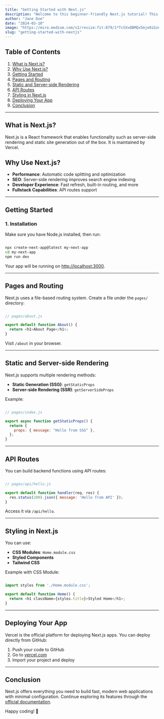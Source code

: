 ```yaml
---
title: "Getting Started with Next.js"
description: "Welcome to this beginner-friendly Next.js tutorial! This guide will help you get started with Next.js, a popular React framework for building fast, modern web applications."
author: "Jane Doe"
date: "2024-03-10"
image: "https://miro.medium.com/v2/resize:fit:879/1*TcSXvQBMQx5mje0iGznduA.png"
slug: "getting-started-with-nextjs"
---
```


## Table of Contents

1. [What is Next.js?](#what-is-nextjs)
2. [Why Use Next.js?](#why-use-nextjs)
3. [Getting Started](#getting-started)
4. [Pages and Routing](#pages-and-routing)
5. [Static and Server-side Rendering](#static-and-server-side-rendering)
6. [API Routes](#api-routes)
7. [Styling in Next.js](#styling-in-nextjs)
8. [Deploying Your App](#deploying-your-app)
9. [Conclusion](#conclusion)

---

## What is Next.js?

Next.js is a React framework that enables functionality such as server-side rendering and static site generation out of the box. It is maintained by Vercel.

## Why Use Next.js?

- **Performance**: Automatic code splitting and optimization
- **SEO**: Server-side rendering improves search engine indexing
- **Developer Experience**: Fast refresh, built-in routing, and more
- **Fullstack Capabilities**: API routes support

---

## Getting Started

### 1. Installation

Make sure you have Node.js installed, then run:

```bash

npx create-next-app@latest my-next-app
cd my-next-app
npm run dev

```

Your app will be running on [http://localhost:3000](http://localhost:3000).

---

## Pages and Routing

Next.js uses a file-based routing system. Create a file under the `pages/` directory:

```js

// pages/about.js

export default function About() {
  return <h1>About Page</h1>;
}

```

Visit `/about` in your browser.

---

## Static and Server-side Rendering

Next.js supports multiple rendering methods:

- **Static Generation (SSG)**: `getStaticProps`
- **Server-side Rendering (SSR)**: `getServerSideProps`

Example:

```js

// pages/index.js

export async function getStaticProps() {
  return {
    props: { message: "Hello from SSG" },
  };
}

```

---

## API Routes

You can build backend functions using API routes:

```js

// pages/api/hello.js

export default function handler(req, res) {
  res.status(200).json({ message: 'Hello from API' });
}

```

Access it via `/api/hello`.

---

## Styling in Next.js

You can use:

- **CSS Modules**: `Home.module.css`
- **Styled Components**
- **Tailwind CSS**

Example with CSS Module:

```js

import styles from './Home.module.css';

export default function Home() {
  return <h1 className={styles.title}>Styled Home</h1>;
}

```

---

## Deploying Your App

Vercel is the official platform for deploying Next.js apps. You can deploy directly from GitHub:

1. Push your code to GitHub
2. Go to [vercel.com](https://vercel.com/)
3. Import your project and deploy

---

## Conclusion

Next.js offers everything you need to build fast, modern web applications with minimal configuration. Continue exploring its features through the [official documentation](https://nextjs.org/docs).

Happy coding! 🚀

